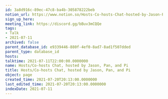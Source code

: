 ```yaml
---
id: 3a8d916c-89ec-47c8-ba4b-305878222beb
notion_url: https://www.notion.so/Hosts-Co-hosts-Chat-hosted-by-Jason-Pan-and-Pi-3a8d916c89ec47c8ba4b305878222beb
sign_up_here: 
meeting_link: https://discord.gg/bBuv3mCQQe
tags:
- Talk
- 2021-07-11
archived: false
parent_database_id: e9339446-880f-4ef0-8ad7-8ad1f507dded
parent_type: database_id
hosts: 
talktime: 2021-07-11T22:00:00.0000000
name: Hosts/Co-hosts Chat, hosted by Jason, Pan, and Pi
title: Hosts/Co-hosts Chat, hosted by Jason, Pan, and Pi
object: page
created_time: 2021-07-20T20:13:00.0000000
last_edited_time: 2021-07-20T20:13:00.0000000
indexDate: 2021-07-11
---
```





